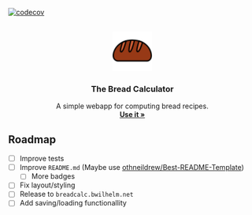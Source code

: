[![codecov](https://codecov.io/gh/HedgehogCode/bread-calculator/branch/main/graph/badge.svg?token=5KFUPP6SB2)](https://codecov.io/gh/HedgehogCode/bread-calculator)

<br />
<div align="center">
  <a href="https://github.com/HedgehogCode/bread-calculator">
    <img src="favicon/favicon.svg" alt="Logo" width="80" height="80">
  </a>

<h3 align="center">The Bread Calculator</h3>

  <p align="center">
    A simple webapp for computing bread recipes.
    <br />
    <a href="https://dev.breadcalc.bwilhelm.net"><strong>Use it »</strong></a>
  </p>
</div>

## Roadmap

- [ ] Improve tests
- [ ] Improve `README.md` (Maybe use [othneildrew/Best-README-Template](https://github.com/othneildrew/Best-README-Template))
  - [ ] More badges
- [ ] Fix layout/styling
- [ ] Release to `breadcalc.bwilhelm.net`
- [ ] Add saving/loading functionallity
